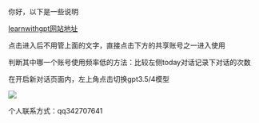 你好，以下是一些说明

[learnwithgpt网站地址](https://neu.learnwithgpt.club/shared.html)

点击进入后不用管上面的文字，直接点击下方的共享账号之一进入使用

判断其中哪一个账号使用频率低的方法：比较左侧today对话记录下对话的次数

在开启新对话页面内，左上角点击切换gpt3.5/4模型

![](https://pic.imgdb.cn/item/657eb47dc458853aefd6037c.jpg)

个人联系方式：qq342707641

